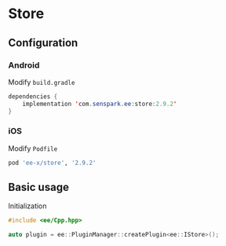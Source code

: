 # Store
## Configuration
### Android
Modify `build.gradle`
```java
dependencies {
    implementation 'com.senspark.ee:store:2.9.2'
}
```

### iOS
Modify `Podfile`
```ruby
pod 'ee-x/store', '2.9.2'
```

## Basic usage
Initialization
```cpp
#include <ee/Cpp.hpp>

auto plugin = ee::PluginManager::createPlugin<ee::IStore>();
```